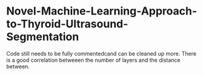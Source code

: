 # Novel-Machine-Learning-Approach-to-Thyroid-Ultrasound-Segmentation

Code still needs to be fully commentedcand can be cleaned up more.
There is a good correlation betweeen the number of layers and the distance between.
